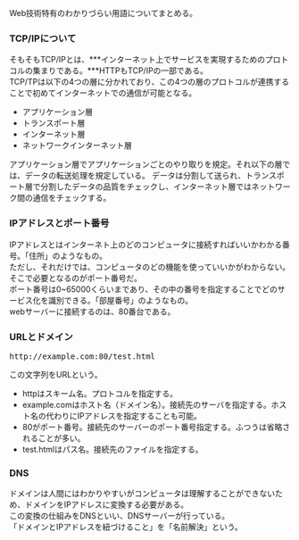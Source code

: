 Web技術特有のわかりづらい用語についてまとめる。

### TCP/IPについて  
そもそもTCP/IPとは、***インターネット上でサービスを実現するためのプロトコルの集まりである。***HTTPもTCP/IPの一部である。  
TCP/TPは以下の4つの層に分かれており、この4つの層のプロトコルが連携することで初めてインターネットでの通信が可能となる。  
<ul>
  <li>アプリケーション層</li>  
  <li>トランスポート層</li>  
  <li>インターネット層</li>
  <li>ネットワークインターネット層</li> 
</ul>  
アプリケーション層でアプリケーションごとのやり取りを規定。それ以下の層では、データの転送処理を規定している。  
データは分割して送られ、トランスポート層で分割したデータの品質をチェックし、インターネット層ではネットワーク間の通信をチェックする。  

### IPアドレスとポート番号  
IPアドレスとはインターネト上のどのコンピュータに接続すればいいかわかる番号。「住所」のようなもの。  
ただし、それだけでは、コンピュータのどの機能を使っていいかがわからない。そこで必要となるのがポート番号だ。  
ポート番号は0~65000くらいまであり、その中の番号を指定することでどのサービス化を識別できる。「部屋番号」のようなもの。  
webサーバーに接続するのは、80番台である。  

### URLとドメイン  
<pre>http://example.com:80/test.html</pre>  
この文字列をURLという。  
- httpはスキーム名。プロトコルを指定する。  
- example.comはホスト名（ドメイン名）。接続先のサーバを指定する。ホスト名の代わりにIPアドレスを指定することも可能。
- 80がポート番号。接続先のサーバーのポート番号指定する。ふつうは省略されることが多い。  
- test.htmlはパス名。接続先のファイルを指定する。  

### DNS  
ドメインは人間にはわかりやすいがコンピュータは理解することができないため、ドメインをIPアドレスに変換する必要がある。  
この変換の仕組みをDNSといい、DNSサーバーが行っている。  
「ドメインとIPアドレスを紐づけること」を「名前解決」という。

